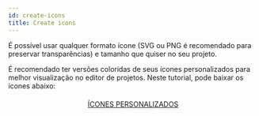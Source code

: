 ```yaml
---
id: create-icons
title: Create icons
---
```


É possível usar qualquer formato ícone (SVG ou PNG é recomendado para preservar transparências) e tamanho que quiser no seu projeto.

É recomendado ter versões coloridas de seus ícones personalizados para melhor visualização no editor de projetos. Neste tutorial, pode baixar os ícones abaixo:

<div style="text-align: center; margin-top: 20px">
  <p>
    

<a class="button"
href="../assets/en/custom-icons/Custom-Icons.zip">ÍCONES PERSONALIZADOS</a>

  </p>
</div>